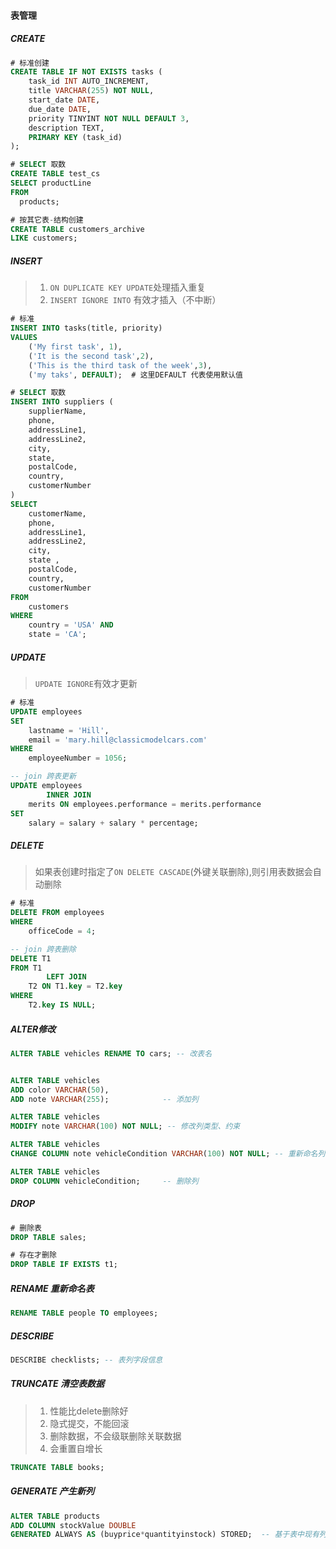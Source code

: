 #### 表管理

##### CREATE
```sql
# 标准创建
CREATE TABLE IF NOT EXISTS tasks (
    task_id INT AUTO_INCREMENT,
    title VARCHAR(255) NOT NULL,
    start_date DATE,
    due_date DATE,
    priority TINYINT NOT NULL DEFAULT 3,
    description TEXT,
    PRIMARY KEY (task_id)
);
```
```sql
# SELECT 取数
CREATE TABLE test_cs
SELECT productLine
FROM 
  products;
```
```sql
# 按其它表-结构创建
CREATE TABLE customers_archive
LIKE customers;
```


##### INSERT
> 1. `ON DUPLICATE KEY UPDATE`处理插入重复
> 2. `INSERT IGNORE INTO` 有效才插入（不中断）
```sql
# 标准
INSERT INTO tasks(title, priority)
VALUES
    ('My first task', 1),
    ('It is the second task',2),
    ('This is the third task of the week',3),
    ('my taks', DEFAULT);  # 这里DEFAULT 代表使用默认值
```
```sql
# SELECT 取数
INSERT INTO suppliers (
    supplierName, 
    phone, 
    addressLine1,
    addressLine2,
    city,
    state,
    postalCode,
    country,
    customerNumber
)
SELECT 
    customerName,
    phone,
    addressLine1,
    addressLine2,
    city,
    state ,
    postalCode,
    country,
    customerNumber
FROM 
    customers
WHERE 
    country = 'USA' AND 
    state = 'CA';
```


##### UPDATE
> `UPDATE IGNORE`有效才更新
```sql
# 标准
UPDATE employees 
SET 
    lastname = 'Hill',
    email = 'mary.hill@classicmodelcars.com'
WHERE
    employeeNumber = 1056;
```
```sql
-- join 跨表更新
UPDATE employees
        INNER JOIN
    merits ON employees.performance = merits.performance
SET
    salary = salary + salary * percentage;
```


##### DELETE
> 如果表创建时指定了`ON DELETE CASCADE`(外键关联删除),则引用表数据会自动删除
```sql
# 标准
DELETE FROM employees
WHERE
    officeCode = 4;
```
```sql
-- join 跨表删除
DELETE T1
FROM T1
        LEFT JOIN
    T2 ON T1.key = T2.key
WHERE
    T2.key IS NULL;
```


##### ALTER修改
```sql
ALTER TABLE vehicles RENAME TO cars; -- 改表名


ALTER TABLE vehicles 
ADD color VARCHAR(50), 
ADD note VARCHAR(255);            -- 添加列

ALTER TABLE vehicles 
MODIFY note VARCHAR(100) NOT NULL; -- 修改列类型、约束

ALTER TABLE vehicles
CHANGE COLUMN note vehicleCondition VARCHAR(100) NOT NULL; -- 重新命名列

ALTER TABLE vehicles
DROP COLUMN vehicleCondition;     -- 删除列
```


##### DROP
```sql
# 删除表
DROP TABLE sales;

# 存在才删除
DROP TABLE IF EXISTS t1;
```


##### RENAME 重新命名表
```sql
RENAME TABLE people TO employees;
```


##### DESCRIBE
```sql
DESCRIBE checklists; -- 表列字段信息
```


##### TRUNCATE 清空表数据
> 1. 性能比delete删除好
> 2. 隐式提交，不能回滚
> 3. 删除数据，不会级联删除关联数据
> 4. 会重置自增长

```sql
TRUNCATE TABLE books;
```


##### GENERATE 产生新列
```sql
ALTER TABLE products
ADD COLUMN stockValue DOUBLE
GENERATED ALWAYS AS (buyprice*quantityinstock) STORED;  -- 基于表中现有列产生新列
```





